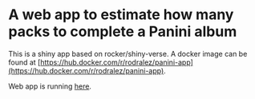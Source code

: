 
# A web app to estimate how many packs to complete a Panini album

This is a shiny app based on rocker/shiny-verse. A docker image can be found at [https://hub.docker.com/r/rodralez/panini-app](https://hub.docker.com/r/rodralez/panini-app).

Web app is running [here](https://model01.ingenieria.uncuyo.edu.ar/panini-app/).

